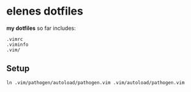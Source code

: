 elenes dotfiles
===============

**my dotfiles**
so far includes:
    
    .vimrc
    .viminfo
    .vim/

Setup
-----

    ln .vim/pathogen/autoload/pathogen.vim .vim/autoload/pathogen.vim

